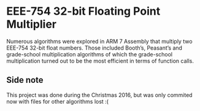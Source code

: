# EEE-754 32-bit Floating Point Multiplier

Numerous algorithms were explored in ARM 7 Assembly that multiply two EEE-754 32-bit float numbers. Those included Booth’s, Peasant’s and grade-school multiplication algorithms of which the grade-school multiplication turned out to be the most efficient in terms of function calls.

## Side note

This project was done during the Christmas 2016, but was only commited now with files for other algorithms lost :(

